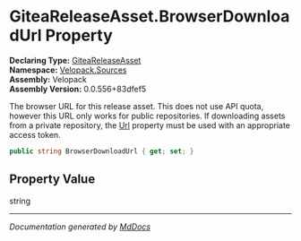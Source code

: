 ﻿<!--  
  <auto-generated>   
    The contents of this file were generated by a tool.  
    Changes to this file may be list if the file is regenerated  
  </auto-generated>   
-->

# GiteaReleaseAsset.BrowserDownloadUrl Property

**Declaring Type:** [GiteaReleaseAsset](../index.md)  
**Namespace:** [Velopack.Sources](../../index.md)  
**Assembly:** Velopack  
**Assembly Version:** 0.0.556+83dfef5

The browser URL for this release asset. This does not use API quota, however this URL only works for public repositories. If downloading assets from a private repository, the [Url](Url.md) property must be used with an appropriate access token.

```csharp
public string BrowserDownloadUrl { get; set; }
```

## Property Value

string

___

*Documentation generated by [MdDocs](https://github.com/ap0llo/mddocs)*

